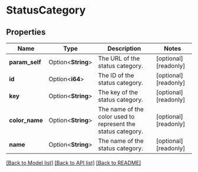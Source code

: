 # StatusCategory

## Properties

Name | Type | Description | Notes
------------ | ------------- | ------------- | -------------
**param_self** | Option<**String**> | The URL of the status category. | [optional][readonly]
**id** | Option<**i64**> | The ID of the status category. | [optional][readonly]
**key** | Option<**String**> | The key of the status category. | [optional][readonly]
**color_name** | Option<**String**> | The name of the color used to represent the status category. | [optional][readonly]
**name** | Option<**String**> | The name of the status category. | [optional][readonly]

[[Back to Model list]](../README.md#documentation-for-models) [[Back to API list]](../README.md#documentation-for-api-endpoints) [[Back to README]](../README.md)


